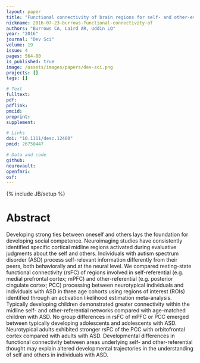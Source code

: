 ```yaml
---
layout: paper
title: "Functional connectivity of brain regions for self- and other-evaluation in children, adolescents and adults with autism."
nickname: 2016-07-23-burrows-functional-connectivity-of
authors: "Burrows CA, Laird AR, Uddin LQ"
year: "2016"
journal: "Dev Sci"
volume: 19
issue: 4
pages: 564-80
is_published: true
image: /assets/images/papers/dev-sci.png
projects: []
tags: []

# Text
fulltext:
pdf:
pdflink:
pmcid: 
preprint:
supplement:

# Links
doi: "10.1111/desc.12400"
pmid: 26750447

# Data and code
github:
neurovault:
openfmri:
osf:
---
```

{% include JB/setup %}

# Abstract

Developing strong ties between oneself and others lays the foundation for developing social competence. Neuroimaging studies have consistently identified specific cortical midline regions activated during evaluative judgments about the self and others. Individuals with autism spectrum disorder (ASD) process self-relevant information differently from their peers, both behaviorally and at the neural level. We compared resting-state functional connectivity (rsFC) of regions involved in self-referential (e.g. medial prefrontal cortex; mPFC) and other-referential (e.g. posterior cingulate cortex; PCC) processing between neurotypical individuals and individuals with ASD in three age cohorts using regions of interest (ROIs) identified through an activation likelihood estimation meta-analysis. Typically developing children demonstrated greater connectivity within the midline self- and other-referential networks compared with age-matched children with ASD. No group differences in rsFC of mPFC or PCC emerged between typically developing adolescents and adolescents with ASD. Neurotypical adults exhibited stronger rsFC of the PCC with orbitofrontal cortex compared with adults with ASD. Developmental differences in functional connectivity between areas underlying self- and other-referential thought may explain altered developmental trajectories in the understanding of self and others in individuals with ASD.
